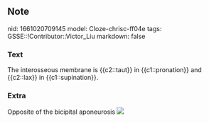 ## Note
nid: 1661020709145
model: Cloze-chrisc-ff04e
tags: GSSE::!Contributor::Victor_Liu
markdown: false

### Text
The interosseous membrane is {{c2::taut}} in {{c1::pronation}} and {{c2::lax}} in {{c1::supination}}.

### Extra
Opposite of the bicipital aponeurosis <img src= 
"B9780323039895000080_f006-021-9780323039895.jpg">
